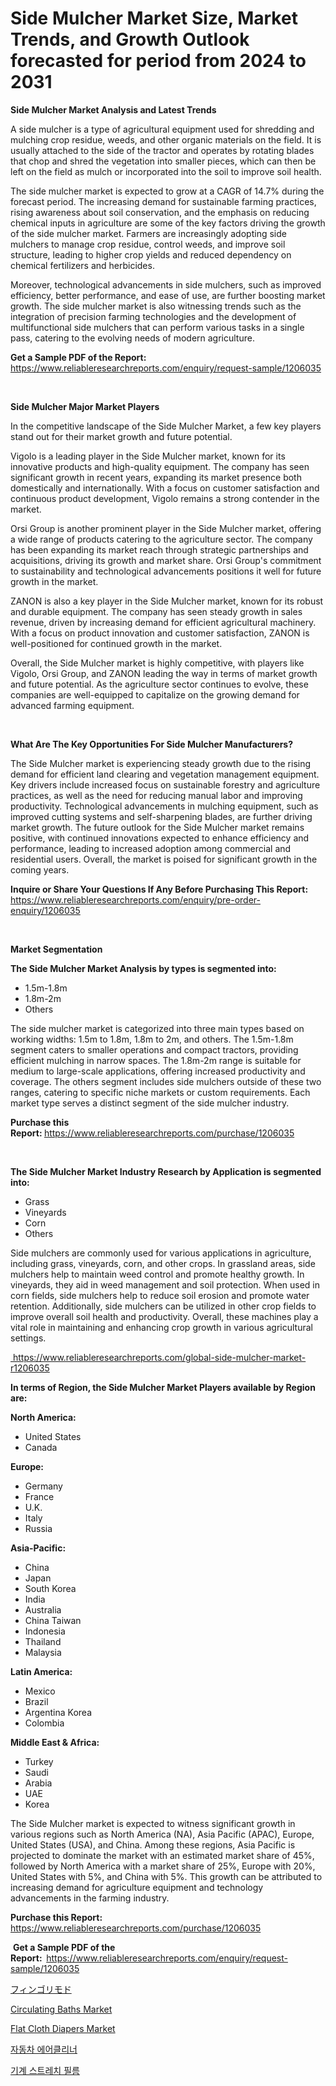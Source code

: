 <p><h1>Side Mulcher Market Size, Market Trends, and Growth Outlook forecasted for period from 2024 to 2031</h1></p><p><strong>Side Mulcher Market Analysis and Latest Trends</strong></p>
<p><p>A side mulcher is a type of agricultural equipment used for shredding and mulching crop residue, weeds, and other organic materials on the field. It is usually attached to the side of the tractor and operates by rotating blades that chop and shred the vegetation into smaller pieces, which can then be left on the field as mulch or incorporated into the soil to improve soil health.</p><p>The side mulcher market is expected to grow at a CAGR of 14.7% during the forecast period. The increasing demand for sustainable farming practices, rising awareness about soil conservation, and the emphasis on reducing chemical inputs in agriculture are some of the key factors driving the growth of the side mulcher market. Farmers are increasingly adopting side mulchers to manage crop residue, control weeds, and improve soil structure, leading to higher crop yields and reduced dependency on chemical fertilizers and herbicides.</p><p>Moreover, technological advancements in side mulchers, such as improved efficiency, better performance, and ease of use, are further boosting market growth. The side mulcher market is also witnessing trends such as the integration of precision farming technologies and the development of multifunctional side mulchers that can perform various tasks in a single pass, catering to the evolving needs of modern agriculture.</p></p>
<p><strong>Get a Sample PDF of the Report:&nbsp;</strong> <a href="https://www.reliableresearchreports.com/enquiry/request-sample/1206035">https://www.reliableresearchreports.com/enquiry/request-sample/1206035</a></p>
<p>&nbsp;</p>
<p><strong>Side Mulcher Major Market Players</strong></p>
<p><p>In the competitive landscape of the Side Mulcher Market, a few key players stand out for their market growth and future potential. </p><p>Vigolo is a leading player in the Side Mulcher market, known for its innovative products and high-quality equipment. The company has seen significant growth in recent years, expanding its market presence both domestically and internationally. With a focus on customer satisfaction and continuous product development, Vigolo remains a strong contender in the market.</p><p>Orsi Group is another prominent player in the Side Mulcher market, offering a wide range of products catering to the agriculture sector. The company has been expanding its market reach through strategic partnerships and acquisitions, driving its growth and market share. Orsi Group's commitment to sustainability and technological advancements positions it well for future growth in the market.</p><p>ZANON is also a key player in the Side Mulcher market, known for its robust and durable equipment. The company has seen steady growth in sales revenue, driven by increasing demand for efficient agricultural machinery. With a focus on product innovation and customer satisfaction, ZANON is well-positioned for continued growth in the market.</p><p>Overall, the Side Mulcher market is highly competitive, with players like Vigolo, Orsi Group, and ZANON leading the way in terms of market growth and future potential. As the agriculture sector continues to evolve, these companies are well-equipped to capitalize on the growing demand for advanced farming equipment.</p></p>
<p>&nbsp;</p>
<p><strong>What Are The Key Opportunities For Side Mulcher Manufacturers?</strong></p>
<p><p>The Side Mulcher market is experiencing steady growth due to the rising demand for efficient land clearing and vegetation management equipment. Key drivers include increased focus on sustainable forestry and agriculture practices, as well as the need for reducing manual labor and improving productivity. Technological advancements in mulching equipment, such as improved cutting systems and self-sharpening blades, are further driving market growth. The future outlook for the Side Mulcher market remains positive, with continued innovations expected to enhance efficiency and performance, leading to increased adoption among commercial and residential users. Overall, the market is poised for significant growth in the coming years.</p></p>
<p><strong>Inquire or Share Your Questions If Any Before Purchasing This Report:</strong> <a href="https://www.reliableresearchreports.com/enquiry/pre-order-enquiry/1206035">https://www.reliableresearchreports.com/enquiry/pre-order-enquiry/1206035</a></p>
<p>&nbsp;</p>
<p><strong>Market Segmentation</strong></p>
<p><strong>The Side Mulcher Market Analysis by types is segmented into:</strong></p>
<p><ul><li>1.5m-1.8m</li><li>1.8m-2m</li><li>Others</li></ul></p>
<p><p>The side mulcher market is categorized into three main types based on working widths: 1.5m to 1.8m, 1.8m to 2m, and others. The 1.5m-1.8m segment caters to smaller operations and compact tractors, providing efficient mulching in narrow spaces. The 1.8m-2m range is suitable for medium to large-scale applications, offering increased productivity and coverage. The others segment includes side mulchers outside of these two ranges, catering to specific niche markets or custom requirements. Each market type serves a distinct segment of the side mulcher industry.</p></p>
<p><strong>Purchase this Report:&nbsp;</strong><a href="https://www.reliableresearchreports.com/purchase/1206035">https://www.reliableresearchreports.com/purchase/1206035</a></p>
<p>&nbsp;</p>
<p><strong>The Side Mulcher Market Industry Research by Application is segmented into:</strong></p>
<p><ul><li>Grass</li><li>Vineyards</li><li>Corn</li><li>Others</li></ul></p>
<p><p>Side mulchers are commonly used for various applications in agriculture, including grass, vineyards, corn, and other crops. In grassland areas, side mulchers help to maintain weed control and promote healthy growth. In vineyards, they aid in weed management and soil protection. When used in corn fields, side mulchers help to reduce soil erosion and promote water retention. Additionally, side mulchers can be utilized in other crop fields to improve overall soil health and productivity. Overall, these machines play a vital role in maintaining and enhancing crop growth in various agricultural settings.</p></p>
<p><a href="https://www.reliableresearchreports.com/global-side-mulcher-market-r1206035">&nbsp;https://www.reliableresearchreports.com/global-side-mulcher-market-r1206035</a></p>
<p><strong>In terms of Region, the Side Mulcher Market Players available by Region are:</strong></p>
<p>
    <p> <strong> North America: </strong>
        <ul>
            <li>United States</li>
            <li>Canada</li>
        </ul>
        </p> 
    <p> <strong> Europe: </strong>
        <ul>
            <li>Germany</li>
            <li>France</li>
            <li>U.K.</li>
            <li>Italy</li>
            <li>Russia</li>
        </ul>
        </p> 
    <p> <strong> Asia-Pacific: </strong>
        <ul>
            <li>China</li>
            <li>Japan</li>
            <li>South Korea</li>
            <li>India</li>
            <li>Australia</li>
            <li>China Taiwan</li>
            <li>Indonesia</li>
            <li>Thailand</li>
            <li>Malaysia</li>
        </ul>
        </p> 
    <p> <strong> Latin America: </strong>
        <ul>
            <li>Mexico</li>
            <li>Brazil</li>
            <li>Argentina Korea</li>
            <li>Colombia</li>
        </ul>
        </p> 
    <p> <strong> Middle East & Africa: </strong>
        <ul>
            <li>Turkey</li>
            <li>Saudi</li>
            <li>Arabia</li>
            <li>UAE</li>
            <li>Korea</li>
        </ul>
    </p>
    </p>
<p><p>The Side Mulcher market is expected to witness significant growth in various regions such as North America (NA), Asia Pacific (APAC), Europe, United States (USA), and China. Among these regions, Asia Pacific is projected to dominate the market with an estimated market share of 45%, followed by North America with a market share of 25%, Europe with 20%, United States with 5%, and China with 5%. This growth can be attributed to increasing demand for agriculture equipment and technology advancements in the farming industry.</p></p>
<p><strong>Purchase this Report: </strong><a href="https://www.reliableresearchreports.com/purchase/1206035">https://www.reliableresearchreports.com/purchase/1206035</a></p>
<p>&nbsp;<strong>Get a Sample PDF of the Report:&nbsp;&nbsp;</strong><a href="https://www.reliableresearchreports.com/enquiry/request-sample/1206035">https://www.reliableresearchreports.com/enquiry/request-sample/1206035</a></p>
<p><strong></strong></p>
<p><p><a href="https://github.com/AriMuller2009/Market-Research-Report-List-1/blob/main/428445531334.md">フィンゴリモド</a></p><p><a href="https://github.com/ChiragRP21/Market-Research-Report-List-4/blob/main/circulating-baths-market.md">Circulating Baths Market</a></p><p><a href="https://www.linkedin.com/pulse/analyzing-flat-cloth-diapers-market-global-industry-perspective-adobf?trackingId=imbLFp98%2B0r1osMtJaRing%3D%3D">Flat Cloth Diapers Market</a></p><p><a href="https://medium.com/@justynwelch/%EC%B0%A8%EB%9F%89%EC%9A%A9-%EA%B3%B5%EA%B8%B0-%EC%B2%AD%EC%A0%95%EA%B8%B0-%EC%8B%9C%EC%9E%A5-%EC%A7%80%ED%91%9C-%ED%95%B4%EC%84%9D-%EC%8B%9C%EC%9E%A5-%EC%A0%90%EC%9C%A0%EC%9C%A8-%ED%8A%B8%EB%A0%8C%EB%93%9C-%EB%B0%8F-%EC%84%B1%EC%9E%A5-%ED%8C%A8%ED%84%B4-f426786fd8ed">자동차 에어클리너</a></p><p><a href="https://github.com/bvubpqd5241630/Market-Research-Report-List-1/blob/main/200645828822.md">기계 스트레치 필름</a></p></p>